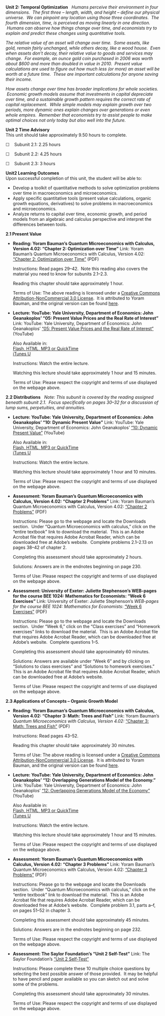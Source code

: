 **Unit 2: Temporal Optimization** <span id="2"></span> 
*Humans perceive their environment in four dimensions.  The first three
– length, width, and height – define our physical universe.  We can
pinpoint any location using those three coordinates.  The fourth
dimension, time, is perceived as moving linearly in one direction.
 Humans can observe how things change over time, and economists try to
explain and predict these changes using quantitative tools.*  
  
 *The relative value of an asset will change over time.  Some assets,
like gold, remain fairly unchanged, while others decay, like a wood
house.  Even when assets don’t decay, their relative value to goods and
services may change.  For example, an ounce gold coin purchased in 2006
was worth about $600 and more than doubled in value in 2010.  Present
value calculations are used to figure out how much less (or more) an
asset will be worth at a future time.  These are important calculations
for anyone saving their income.*  
  
 *How assets change over time has broader implications for whole
societies.  Economic growth models assume that investments in capital
depreciate over time, and a sustainable growth pattern requires the
correct rate of capital replacement.  While simple models may explain
growth over two periods, more dynamic ones explain changes over
generations or even whole empires.  Remember that economists try to
assist people to make optimal choices not only today but also well into
the future.*

**Unit 2 Time Advisory**  
This unit should take approximately 9.50 hours to complete.  
  
 ☐    Subunit 2.1: 2.25 hours  
  
 ☐    Subunit 2.2: 4.25 hours  
  
 ☐    Subunit 2.3: 3 hours

**Unit2 Learning Outcomes**  
Upon successful completion of this unit, the student will be able to:
-   Develop a toolkit of quantitative methods to solve optimization
    problems over time in macroeconomics and microeconomics.
-   Apply specific quantitative tools (present value calculations,
    organic growth equations, derivatives) to solve problems in
    macroeconomics and microeconomics.
-   Analyze returns to capital over time, economic growth, and period
    models from an algebraic and calculus perspective and interpret the
    differences between tools. 

**2.1 Present Value** <span id="2.1"></span> 
-   **Reading: Yoram Bauman’s Quantum Microeconomics with Calculus,
    Version 4.02: “Chapter 2: Optimization over Time”**
    Link: Yoram Bauman’s Quantum Microeconomics with Calculus, Version
    4.02: [“Chapter 2: Optimization over
    Time”](https://resources.saylor.org/wwwresources/archived/site/wp-content/uploads/2012/07/ECON001_Bauman.pdf)
    (PDF)  
      
     Instructions: Read pages 29–42.  Note this reading also covers the
    material you need to know for subunits 2.1–2.3.  
      
     Reading this chapter should take approximately 1 hour.  
      
     Terms of Use: The above reading is licensed under a [Creative
    Commons Attribution-NonCommercial 3.0
    License](http://creativecommons.org/licenses/by-nc/3.0/).  It is
    attributed to Yoram Bauman, and the original version can be found
    [here](http://www.smallparty.org/yoram/quantum/).

-   **Lecture: YouTube: Yale University, Department of Economics: John
    Geanakoplos’ “05: Present Value Prices and the Real Rate of
    Interest”**
    Link: YouTube: Yale University, Department of Economics: John
    Geanakoplos’ [“05: Present Value Prices and the Real Rate of
    Interest”](http://www.youtube.com/watch?v=IVxmtb3zTlk) (YouTube)  
      
     Also Available in:  
     [Flash, HTML, MP3 or
    QuickTime](http://oyc.yale.edu/economics/econ-251/lecture-5)  
     [iTunes
    U](http://itunes.apple.com/us/itunes-u/financial-theory-video/id428500350)  
      
     Instructions: Watch the entire lecture.  
      
     Watching this lecture should take approximately 1 hour and 15
    minutes.  
      
     Terms of Use: Please respect the copyright and terms of use
    displayed on the webpage above.

**2.2 Distributions** <span id="2.2"></span> 
*Note: This subunit is covered by the reading assigned beneath subunit
2.1.  Focus specifically on pages 30–32 for a discussion of lump sums,
perpetuities, and annuities.*

-   **Lecture: YouTube: Yale University, Department of Economics: John
    Geanakoplos’ “10: Dynamic Present Value”**
    Link: YouTube: Yale University, Department of Economics: John
    Geanakoplos’ [“10: Dynamic Present
    Value”](http://www.youtube.com/watch?v=Hgj2LL7HetM) (YouTube)  
      
     Also Available in:  
     [Flash, HTML, MP3 or
    QuickTime](http://oyc.yale.edu/economics/econ-251/lecture-10)  
     [iTunes
    U](http://itunes.apple.com/us/itunes-u/financial-theory-video/id428500350)  
      
     Instructions: Watch the entire lecture.  
      
     Watching this lecture should take approximately 1 hour and 10
    minutes.  
      
     Terms of Use: Please respect the copyright and terms of use
    displayed on the webpage above.

-   **Assessment: Yoram Bauman’s Quantum Microeconomics with Calculus,
    Version 4.02: “Chapter 2 Problems”**
    Link: Yoram Bauman’s Quantum Microeconomics with Calculus, Version
    4.02: [“Chapter 2
    Problems”](http://www.smallparty.org/yoram/quantum/) (PDF)  
      
     Instructions: Please go to the webpage and locate the Downloads
    section.  Under “Quantum Microeconomics with calculus,” click on the
    “entire textbook” link to download the material.  This is an Adobe
    Acrobat file that requires Adobe Acrobat Reader, which can be
    downloaded free at Adobe’s website.  Complete problems 2.1–2.13 on
    pages 38–42 of chapter 2.  
      
     Completing this assessment should take approximately 2 hours.  
      
     Solutions: Answers are in the endnotes beginning on page 230.  
      
     Terms of Use: Please respect the copyright and terms of use
    displayed on the webpage above.

-   **Assessment: University of Exeter: Juliette Stephenson’s WEB-pages
    for the course BEE 1024: Mathematics for Economists: “Week 6
    Exercises”**
    Link: University of Exeter: Juliette Stephenson’s *WEB-pages for the
    course BEE 1024: Mathematics for Economists*: [“Week 6
    Exercises”](http://people.exeter.ac.uk/dgbalken/ME08/ME08.html)
    (PDF)  
      
     Instructions: Please go to the webpage and locate the Downloads
    section.  Under “Week 6,” click on the “Class exercises” and
    “Homework exercises” links to download the material.  This is an
    Adobe Acrobat file that requires Adobe Acrobat Reader, which can be
    downloaded free at Adobe’s website.  Complete questions 1–5.  
      
     Completing this assessment should take approximately 60 minutes.  
      
     Solutions: Answers are available under “Week 6” and by clicking on
    “Solutions to class exercises” and “Solutions to homework
    exercises.”  This is an Adobe Acrobat file that requires Adobe
    Acrobat Reader, which can be downloaded free at Adobe’s website.  
      
     Terms of Use: Please respect the copyright and terms of use
    displayed on the webpage above.

**2.3 Applications of Concepts – Organic Growth Model** <span
id="2.3"></span> 
-   **Reading: Yoram Bauman’s Quantum Microeconomics with Calculus,
    Version 4.02: “Chapter 3: Math: Trees and Fish”**
    Link: Yoram Bauman’s *Quantum Microeconomics with Calculus, Version
    4.02:* [“Chapter 3: Math: Trees and
    Fish”](https://resources.saylor.org/wwwresources/archived/site/wp-content/uploads/2012/07/ECON001_Bauman.pdf)
    (PDF)  
      
     Instructions: Read pages 43–52.  
      
     Reading this chapter should take  approximately 30 minutes.  
      
     Terms of Use: The above reading is licensed under a [Creative
    Commons Attribution-NonCommercial 3.0
    License](http://creativecommons.org/licenses/by-nc/3.0/).  It is
    attributed to Yoram Bauman, and the original version can be found
    [here](http://www.smallparty.org/yoram/quantum/).

-   **Lecture: YouTube: Yale University, Department of Economics: John
    Geanakoplos’ “12: Overlapping Generations Model of the Economy.”**
    Link: YouTube: Yale University, Department of Economics: John
    Geanakoplos’ [“12: Overlapping Generations Model of the
    Economy”](http://www.youtube.com/watch?v=ecqWJ_7ERCI) (YouTube)  
      
     Also Available in:  
     [Flash, HTML, MP3 or
    QuickTime](http://oyc.yale.edu/economics/econ-251/lecture-12)  
     [iTunes
    U](http://itunes.apple.com/us/itunes-u/financial-theory-video/id428500350)  
      
     Instructions: Watch the entire lecture.  
      
     Watching this lecture should take approximately 1 hour and 15
    minutes.  
      
     Terms of Use: Please respect the copyright and terms of use
    displayed on the webpage above.

-   **Assessment: Yoram Bauman’s Quantum Microeconomics with Calculus,
    Version 4.02: “Chapter 3 Problems”**
    Link: Yoram Bauman’s Quantum Microeconomics with Calculus, Version
    4.02: [“Chapter 3
    Problems”](http://www.smallparty.org/yoram/quantum/) (PDF)  
      
     Instructions: Please go to the webpage and locate the Downloads
    section.  Under “Quantum Microeconomics with calculus,” click on the
    “entire textbook” link to download the material.  This is an Adobe
    Acrobat file that requires Adobe Acrobat Reader, which can be
    downloaded free at Adobe’s website.  Complete problem 3.1, parts
    a–f, on pages 51–52 in chapter 3.  
      
     Completing this assessment should take approximately 45 minutes.  
      
     Solutions: Answers are in the endnotes beginning on page 232.  
      
     Terms of Use: Please respect the copyright and terms of use
    displayed on the webpage above.

-   **Assessment: The Saylor Foundation’s “Unit 2 Self-Test”**
    Link: The Saylor Foundation’s [“Unit 2
    Self-Test”](http://school.saylor.org/mod/quiz/view.php?id=1020)  
      
     Instructions: Please complete these 10 multiple choice questions by
    selecting the best possible answer of those provided.  It may be
    helpful to have pencil and paper available so you can sketch out and
    solve some of the problems.  
      
     Completing this assessment should take approximately 30 minutes.  
      
     Terms of Use: Please respect the copyright and terms of use
    displayed on the webpage above.


